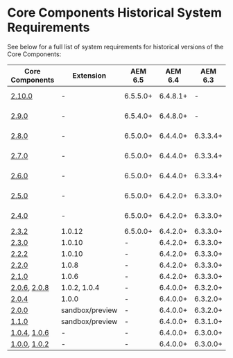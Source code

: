 # Core Components Historical System Requirements

See below for a full list of system requirements for historical versions of the Core Components:

Core Components | Extension | AEM 6.5 | AEM 6.4 | AEM 6.3 | Java
----------------|-----------|---------|---------|---------|------
[2.10.0](https://github.com/adobe/aem-core-wcm-components/releases/tag/core.wcm.components.reactor-2.10.0) | - | 6.5.5.0+ | 6.4.8.1+ |  - | 8, 11
[2.9.0](https://github.com/adobe/aem-core-wcm-components/releases/tag/core.wcm.components.reactor-2.9.0) | - | 6.5.4.0+ | 6.4.8.0+ |  - | 8, 11
[2.8.0](https://github.com/adobe/aem-core-wcm-components/releases/tag/core.wcm.components.reactor-2.8.0) | - | 6.5.0.0+ | 6.4.4.0+ | 6.3.3.4+ | 8, 11
[2.7.0](https://github.com/adobe/aem-core-wcm-components/releases/tag/core.wcm.components.reactor-2.7.0) | - | 6.5.0.0+ | 6.4.4.0+ | 6.3.3.4+ | 8, 11
[2.6.0](https://github.com/adobe/aem-core-wcm-components/releases/tag/core.wcm.components.reactor-2.6.0) | - | 6.5.0.0+ | 6.4.4.0+ | 6.3.3.4+ | 8, 11
[2.5.0](https://github.com/adobe/aem-core-wcm-components/releases/tag/core.wcm.components.reactor-2.5.0) | - | 6.5.0.0+ | 6.4.2.0+ | 6.3.3.0+ | 8, 11
[2.4.0](https://github.com/adobe/aem-core-wcm-components/releases/tag/core.wcm.components.reactor-2.4.0) | - | 6.5.0.0+ | 6.4.2.0+ | 6.3.3.0+ | 8, 11
[2.3.2](https://github.com/adobe/aem-core-wcm-components/releases/tag/core.wcm.components.reactor-2.3.2) | 1.0.12 | 6.5.0.0+ | 6.4.2.0+ | 6.3.3.0+ | 8
[2.3.0](https://github.com/adobe/aem-core-wcm-components/releases/tag/core.wcm.components.reactor-2.3.0) | 1.0.10 | - | 6.4.2.0+ | 6.3.3.0+ | 8
[2.2.2](https://github.com/adobe/aem-core-wcm-components/releases/tag/core.wcm.components.reactor-2.2.2) | 1.0.10 | - | 6.4.2.0+ | 6.3.3.0+ | 8
[2.2.0](https://github.com/adobe/aem-core-wcm-components/releases/tag/core.wcm.components.reactor-2.2.0) | 1.0.8 | - | 6.4.2.0+ | 6.3.3.0+ | 8
[2.1.0](https://github.com/adobe/aem-core-wcm-components/releases/tag/core.wcm.components.reactor-2.1.0) | 1.0.6 | - | 6.4.2.0+ | 6.3.3.0+ | 8
[2.0.6](https://github.com/adobe/aem-core-wcm-components/releases/tag/core.wcm.components.reactor-2.0.6), [2.0.8](https://github.com/adobe/aem-core-wcm-components/releases/tag/core.wcm.components.reactor-2.0.8) | 1.0.2, 1.0.4 | - | 6.4.0.0+ | 6.3.2.0+ | 8
[2.0.4](https://github.com/adobe/aem-core-wcm-components/releases/tag/core.wcm.components.reactor-2.0.4) | 1.0.0 | - | 6.4.0.0+ | 6.3.2.0+ | 8
[2.0.0](https://github.com/adobe/aem-core-wcm-components/releases/tag/core.wcm.components.reactor-2.0.0) | sandbox/preview | - | 6.4.0.0+ | 6.3.2.0+ | 8
[1.1.0](https://github.com/adobe/aem-core-wcm-components/releases/tag/core.wcm.components.reactor-1.1.0) | sandbox/preview | - | 6.4.0.0+ | 6.3.1.0+ | 8
[1.0.4](https://github.com/adobe/aem-core-wcm-components/releases/tag/core.wcm.components.reactor-1.0.4), [1.0.6](https://github.com/adobe/aem-core-wcm-components/releases/tag/core.wcm.components.reactor-1.0.6) | - | - | 6.4.0.0+ | 6.3.0.0+ | 8
[1.0.0](https://github.com/adobe/aem-core-wcm-components/releases/tag/core.wcm.components.reactor-1.0.0), [1.0.2](https://github.com/adobe/aem-core-wcm-components/releases/tag/core.wcm.components.all-1.0.2) | - | - | 6.4.0.0+ | 6.3.0.0+ | 7
